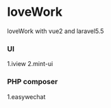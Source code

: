 # loveWork
loveWork with vue2 and laravel5.5
### UI
1.iview
2.mint-ui

### PHP composer
1.easywechat